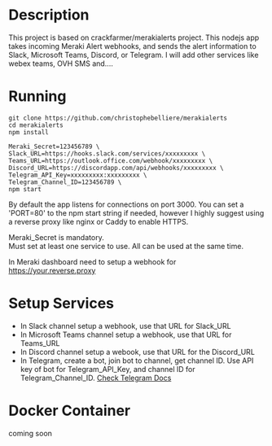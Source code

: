 # Description
This project is based on crackfarmer/merakialerts project.
This nodejs app takes incoming Meraki Alert webhooks, and sends the alert information to Slack, Microsoft Teams, Discord, or Telegram.
I will add other services like webex teams, OVH SMS and....

# Running
```
git clone https://github.com/christophebelliere/merakialerts
cd merakialerts
npm install

Meraki_Secret=123456789 \
Slack_URL=https://hooks.slack.com/services/xxxxxxxxx \
Teams_URL=https://outlook.office.com/webhook/xxxxxxxxx \
Discord_URL=https://discordapp.com/api/webhooks/xxxxxxxxx \
Telegram_API_Key=xxxxxxxxx:xxxxxxxxx \
Telegram_Channel_ID=123456789 \
npm start
```
By default the  app listens for connections on port 3000. You can set a 'PORT=80' to the npm start string if needed, however I highly suggest using a reverse proxy like nginx or Caddy to enable HTTPS.

Meraki_Secret is mandatory. \
Must set at least one service to use. All can be used at the same time.

In Meraki dashboard need to setup a webhook for https://your.reverse.proxy

# Setup Services
+ In Slack channel setup a webhook,  use that URL for Slack_URL
+ In Microsoft Teams channel setup a webhook,  use that URL for Teams_URL
+ In Discord channel setup a webook, use that URL for the Discord_URL
+ In Telegram, create a bot, join bot to channel, get channel ID. Use API key of bot for Telegram_API_Key, and channel ID for Telegram_Channel_ID.   [Check Telegram Docs](https://core.telegram.org/bots)

# Docker Container
coming soon
